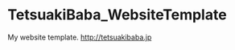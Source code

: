 TetsuakiBaba_WebsiteTemplate
============================

My website template. http://tetsuakibaba.jp
